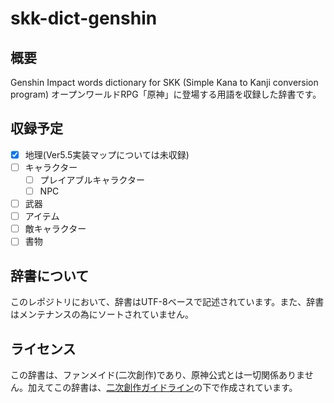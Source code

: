 # skk-dict-genshin

## 概要
Genshin Impact words dictionary for SKK (Simple Kana to Kanji conversion program)
オープンワールドRPG「原神」に登場する用語を収録した辞書です。

## 収録予定
- [x] 地理(Ver5.5実装マップについては未収録)
- [ ] キャラクター
    - [ ] プレイアブルキャラクター
    - [ ] NPC
- [ ] 武器
- [ ] アイテム
- [ ] 敵キャラクター
- [ ] 書物

## 辞書について
このレポジトリにおいて、辞書はUTF-8ベースで記述されています。また、辞書はメンテナンスの為にソートされていません。

## ライセンス
この辞書は、ファンメイド(二次創作)であり、原神公式とは一切関係ありません。加えてこの辞書は、[二次創作ガイドライン](https://www.hoyolab.com/article/1075541)の下で作成されています。
